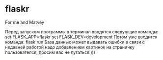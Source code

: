 # flaskr
For me and Matvey

Перед запуском программы в терминал вводятся следующие команды: 
  set FLASK_APP=flaskr
  set FLASK_DEV=development
Потом уже вводится команда:
  flask run
База данных может выдавать ошибки в связи с недавней работой надо добавлением картинок на страничку пользователся, просим вас не пугаться )))

